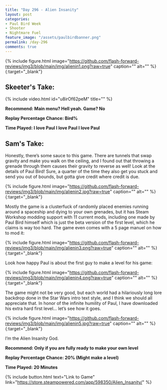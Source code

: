 ```yaml
---
title: "Day 296 - Alien Insanity"
layout: post
categories:
- Paul Bird Week
- Shooter
- Nightmare Fuel
feature_image: "/assets/paulbirdbanner.png"
permalink: /day-296
comments: true
---
```


{% include figure.html image="https://github.com/flash-forward-reviews/img3/blob/main/img/alienin1.png?raw=true" caption="" alt="" %}{:target="_blank"}
 
## Skeeter's Take:

{% include video.html id="u8irOf62peM" title="" %}
 
**Recommend: Main menu? Hell yeah. Game? No**

**Replay Percentage Chance: Bird%**

**Time Played: I love Paul I love Paul I love Paul**

## Sam's Take:

Honestly, there’s some sauce to this game. There are tunnels that swap gravity and make you walk on the ceiling, and I found out that throwing a grenade through them causes their gravity to reverse as well! Look at the details of Paul Bird! Sure, a quarter of the time they also get you stuck and send you out of bounds, but gotta give credit where credit is due.

{% include figure.html image="https://github.com/flash-forward-reviews/img3/blob/main/img/alienin2.jpg?raw=true" caption="" alt="" %}{:target="_blank"}

Mostly the game is a clusterfuck of randomly placed enemies running around a spaceship and dying to your own grenades, but it has Steam Workshop modding support with 11 current mods, including one made by Paul Bird himself which is just the beta version of the first level, which he claims is way too hard. The game even comes with a 5 page manuel on how to mod it:

{% include figure.html image="https://github.com/flash-forward-reviews/img3/blob/main/img/alienin3.png?raw=true" caption="" alt="" %}{:target="_blank"}

Look how happy Paul is about the first guy to make a level for his game:

{% include figure.html image="https://github.com/flash-forward-reviews/img3/blob/main/img/alienin4.png?raw=true" caption="" alt="" %}{:target="_blank"}

The game might not be very good, but each world had a hilariously long lore backdrop done in the Star Wars intro text style, and I think we should all appreciate that. In honor of the infinite humility of Paul, I have downloaded his extra hard first level... let’s see how it goes.

{% include figure.html image="https://github.com/flash-forward-reviews/img3/blob/main/img/alienin5.jpg?raw=true" caption="" alt="" %}{:target="_blank"}

I’m the Alien Insanity God.

**Recommend: Only if you are fully ready to make your own level**

**Replay Percentage Chance: 20% (Might make a level)**

**Time Played: 20 Minutes**

{% include button.html text="Link to Game" link="https://store.steampowered.com/app/598350/Alien_Insanity/" %}